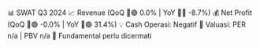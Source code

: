 📊 SWAT Q3 2024
📈 Revenue (QoQ 🔼🟢 0.0% | YoY 🔻🔴 -8.7%)
💰 Net Profit (QoQ 🔼🟢 -0.0% | YoY 🔼🟢 31.4%)
💡 Cash Operasi: Negatif
🧮 Valuasi: PER n/a | PBV n/a
🧱 Fundamental perlu dicermati
